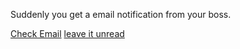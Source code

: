 Suddenly you get a email notification from your boss.


[Check Email](you-decide-to-go-to-work.md)
[leave it unread](you-sleep-for-the-whole-day.md)


